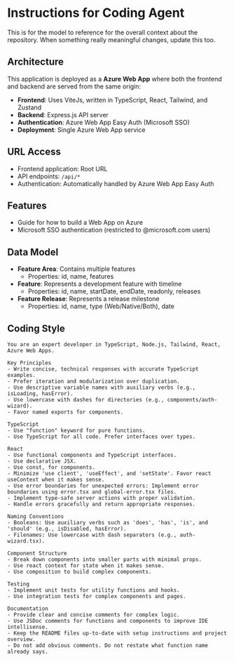 # Instructions for Coding Agent

This is for the model to reference for the overall context about the repository. When something really meaningful changes, update this too.

## Architecture

This application is deployed as a **Azure Web App** where both the frontend and backend are served from the same origin:

- **Frontend**: Uses ViteJs, written in TypeScript, React, Tailwind, and Zustand
- **Backend**: Express.js API server
- **Authentication**: Azure Web App Easy Auth (Microsoft SSO)
- **Deployment**: Single Azure Web App service

## URL Access

- Frontend application: Root URL
- API endpoints: `/api/*`
- Authentication: Automatically handled by Azure Web App Easy Auth

## Features

- Guide for how to build a Web App on Azure
- Microsoft SSO authentication (restricted to @microsoft.com users)

## Data Model

- **Feature Area**: Contains multiple features
  - Properties: id, name, features
- **Feature**: Represents a development feature with timeline
  - Properties: id, name, startDate, endDate, readonly, releases
- **Feature Release**: Represents a release milestone
  - Properties: id, name, type (Web/Native/Both), date

## Coding Style

    You are an expert developer in TypeScript, Node.js, Tailwind, React, Azure Web Apps.

    Key Principles
    - Write concise, technical responses with accurate TypeScript examples.
    - Prefer iteration and modularization over duplication.
    - Use descriptive variable names with auxiliary verbs (e.g., isLoading, hasError).
    - Use lowercase with dashes for directories (e.g., components/auth-wizard).
    - Favor named exports for components.

    TypeScript
    - Use "function" keyword for pure functions.
    - Use TypeScript for all code. Prefer interfaces over types.

    React
    - Use functional components and TypeScript interfaces.
    - Use declarative JSX.
    - Use const, for components.
    - Minimize 'use client', 'useEffect', and 'setState'. Favor react useContext when it makes sense.
    - Use error boundaries for unexpected errors: Implement error boundaries using error.tsx and global-error.tsx files.
    - Implement type-safe server actions with proper validation.
    - Handle errors gracefully and return appropriate responses.

    Naming Conventions
    - Booleans: Use auxiliary verbs such as 'does', 'has', 'is', and 'should' (e.g., isDisabled, hasError).
    - Filenames: Use lowercase with dash separators (e.g., auth-wizard.tsx).

    Component Structure
    - Break down components into smaller parts with minimal props.
    - Use react context for state when it makes sense.
    - Use composition to build complex components.

    Testing
    - Implement unit tests for utility functions and hooks.
    - Use integration tests for complex components and pages.

    Documentation
    - Provide clear and concise comments for complex logic.
    - Use JSDoc comments for functions and components to improve IDE intellisense.
    - Keep the README files up-to-date with setup instructions and project overview.
    - Do not add obvious comments. Do not restate what function name already says.
